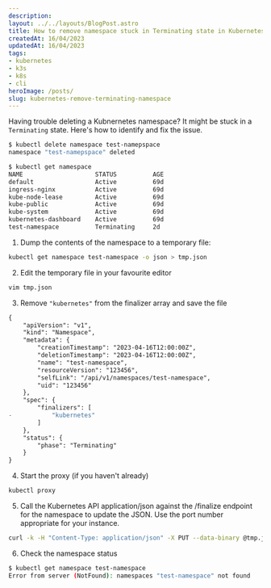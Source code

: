 ```yaml
---
description: 
layout: ../../layouts/BlogPost.astro
title: How to remove namespace stuck in Terminating state in Kubernetes
createdAt: 16/04/2023
updatedAt: 16/04/2023
tags:
- kubernetes
- k3s
- k8s
- cli
heroImage: /posts/
slug: kubernetes-remove-terminating-namespace
---
```


Having trouble deleting a Kubnernetes namespace? It might be stuck in a `Terminating` state. Here's how to identify and fix the issue.

```bash
$ kubectl delete namespace test-namepspace
namespace "test-namepspace" deleted

$ kubectl get namespace
NAME                    STATUS          AGE
default                 Active          69d
ingress-nginx           Active          69d
kube-node-lease         Active          69d
kube-public             Active          69d
kube-system             Active          69d
kubernetes-dashboard    Active          69d
test-namespace          Terminating     2d
```

1. Dump the contents of the namespace to a temporary file:

```bash
kubectl get namespace test-namespace -o json > tmp.json
```

2. Edit the temporary file in your favourite editor

```bash
vim tmp.json
```

3. Remove `"kubernetes"` from the finalizer array and save the file

```diff
{
    "apiVersion": "v1",
    "kind": "Namespace",
    "metadata": {
        "creationTimestamp": "2023-04-16T12:00:00Z",
        "deletionTimestamp": "2023-04-16T12:00:00Z",
        "name": "test-namespace",
        "resourceVersion": "123456",
        "selfLink": "/api/v1/namespaces/test-namespace",
        "uid": "123456"
    },
    "spec": {
        "finalizers": [
-           "kubernetes"
        ]
    },
    "status": {
        "phase": "Terminating"
    }
}
```

4. Start the proxy (if you haven't already)

```bash
kubectl proxy
```

5. Call the Kubernetes API application/json against the /finalize endpoint for the namespace to update the JSON. Use the port number appropriate for your instance.

```bash
curl -k -H "Content-Type: application/json" -X PUT --data-binary @tmp.json http://localhost:8001/api/v1/namespaces/test-namespace/finalize
```

6. Check the namespace status

```bash
$ kubectl get namespace test-namespace
Error from server (NotFound): namespaces "test-namespace" not found
```
